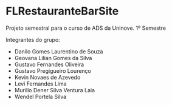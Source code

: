 # FLRestauranteBarSite
Projeto semestral para o curso de ADS da Uninove. 1º Semestre

Integrantes do grupo:
- Danilo Gomes Laurentino de Souza
- Geovana Lilian Gomes da Silva
- Gustavo Fernandes Oliveira
- Gustavo Pregigueiro Lourenço
- Kevin Novaes de Azevedo
- Levi Fernandes Lima
- Murillo Dener Silva Ventura Laia
- Wendel Portela Silva
